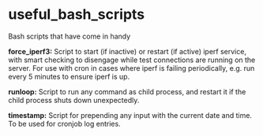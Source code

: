 # useful_bash_scripts
Bash scripts that have come in handy


**force_iperf3:** Script to start (if inactive) or restart (if active) iperf service, with smart checking to disengage while test connections are running on the server. For use with cron in cases where iperf is failing periodically, e.g. run every 5 minutes to ensure iperf is up.

**runloop:** Script to run any command as child process, and restart it if the child process shuts down unexpectedly.

**timestamp:** Script for prepending any input with the current date and time. To be used for cronjob log entries.
